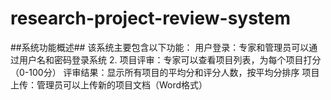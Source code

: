 # research-project-review-system
##系统功能概述##
该系统主要包含以下功能：
用户登录：专家和管理员可以通过用户名和密码登录系统
2. 项目评审：专家可以查看项目列表，为每个项目打分（0-100分）
评审结果：显示所有项目的平均分和评分人数，按平均分排序
项目上传：管理员可以上传新的项目文档（Word格式）
